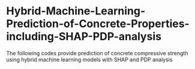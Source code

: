 # Hybrid-Machine-Learning-Prediction-of-Concrete-Properties-including-SHAP-PDP-analysis
The following codes provide prediction of concrete compressive strength using hybrid machine learning models with SHAP and PDP analysis
